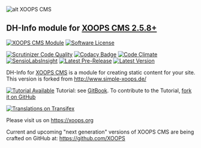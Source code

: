 ![alt XOOPS CMS](https://xoops.org/images/logoXoops4GithubRepository.png)
## DH-Info module for [XOOPS CMS 2.5.8+](https://xoops.org)
[![XOOPS CMS Module](https://img.shields.io/badge/XOOPS%20CMS-Module-blue.svg)](https://xoops.org)
[![Software License](https://img.shields.io/badge/license-GPL-brightgreen.svg?style=flat)](http://www.gnu.org/licenses/gpl-2.0.html)
 
[![Scrutinizer Code Quality](https://img.shields.io/scrutinizer/g/mambax7/info.svg?style=flat)](https://scrutinizer-ci.com/g/mambax7/info/?branch=master)
[![Codacy Badge](https://api.codacy.com/project/badge/grade/5b259d0cd7d847559d07d95d70f63e24)](https://www.codacy.com/app/mambax7/info)
[![Code Climate](https://img.shields.io/codeclimate/github/mambax7/info.svg?style=flat)](https://codeclimate.com/github/mambax7/info)
[![SensioLabsInsight](https://insight.sensiolabs.com/projects/22642cbc-96b7-4a32-bda7-6b7f00f14c95/mini.png)](https://insight.sensiolabs.com/projects/22642cbc-96b7-4a32-bda7-6b7f00f14c95)
[![Latest Pre-Release](https://img.shields.io/github/tag/XoopsModules25x/info.svg?style=flat)](https://github.com/XoopsModules25x/info/tags/)
[![Latest Version](https://img.shields.io/github/release/XoopsModules25x/info.svg?style=flat)](https://github.com/XoopsModules25x/info/releases/)

DH-Info for [XOOPS CMS](https://xoops.org) is a module for creating static content for your site. This version is forked from http://www.simple-xoops.de/ 

[![Tutorial Available](https://xoops.org/images/tutorial-available-blue.svg)](https://www.gitbook.com/book/xoops/xoops-info-module/) Tutorial: see [GitBook](https://www.gitbook.com/book/xoops/xoops-info-module/). 
To contribute to the Tutorial, [fork it on GitHub](https://github.com/XoopsDocs/info-tutorial)

[![Translations on Transifex](https://xoops.org/images/translations-transifex-blue.svg)](https://www.transifex.com/xoops) 

Please visit us on https://xoops.org

Current and upcoming "next generation" versions of XOOPS CMS are being crafted on GitHub at: https://github.com/XOOPS
